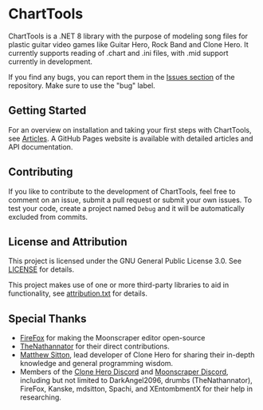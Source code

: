 # ChartTools
ChartTools is a .NET 8 library with the purpose of modeling song files for plastic guitar video games like Guitar Hero, Rock Band and Clone Hero. It currently supports reading of .chart and .ini files, with .mid support currently in development.

If you find any bugs, you can report them in the [Issues section](https://github.com/TheBoxyBear/ChartTools/issues) of the repository. Make sure to use the "bug" label.

## Getting Started
For an overview on installation and taking your first steps with ChartTools, see [Articles](articles/getting-started.md). A GitHub Pages website is available with detailed articles and API documentation.

## Contributing
If you like to contribute to the development of ChartTools, feel free to comment on an issue, submit a pull request or submit your own issues. To test your code, create a project named `Debug` and it will be automatically excluded from commits.

## License and Attribution
This project is licensed under the GNU General Public License 3.0. See [LICENSE](https://github.com/TheBoxyBear/charttools/blob/stable/LICENSE) for details.

This project makes use of one or more third-party libraries to aid in functionality, see [attribution.txt](https://github.com/TheBoxyBear/charttools/blob/stable/attribution.txt) for details.

## Special Thanks
- [FireFox](https://github.com/FireFox2000000) for making the Moonscraper editor open-source
- [TheNathannator](https://github.com/TheNathannator) for their direct contributions.
- [Matthew Sitton](https://github.com/mdsitton), lead developer of Clone Hero for sharing their in-depth knowledge and general programming wisdom.
- Members of the [Clone Hero Discord](https://discord.gg/clonehero) and [Moonscraper Discord](https://discord.gg/wdnD83APhE), including but not limited to DarkAngel2096, drumbs (TheNathannator), FireFox, Kanske, mdsitton, Spachi, and XEntombmentX for their help in researching.
